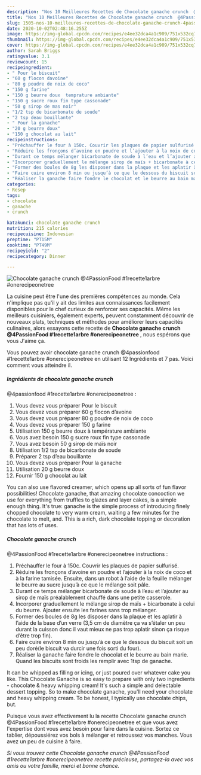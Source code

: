 ```yaml
---
description: "Nos 10 Meilleures Recettes de Chocolate ganache crunch  @4PassionFood  #1recette1arbre  #onerecipeonetree"
title: "Nos 10 Meilleures Recettes de Chocolate ganache crunch  @4PassionFood  #1recette1arbre  #onerecipeonetree"
slug: 1505-nos-10-meilleures-recettes-de-chocolate-ganache-crunch-4passionfood-1recette1arbre-onerecipeonetree
date: 2020-10-02T02:48:16.255Z
image: https://img-global.cpcdn.com/recipes/e4ee32dca4a1c909/751x532cq70/chocolate-ganache-crunch-4passionfood-1recette1arbre-onerecipeonetree-photo-principale-de-la-recette.jpg
thumbnail: https://img-global.cpcdn.com/recipes/e4ee32dca4a1c909/751x532cq70/chocolate-ganache-crunch-4passionfood-1recette1arbre-onerecipeonetree-photo-principale-de-la-recette.jpg
cover: https://img-global.cpcdn.com/recipes/e4ee32dca4a1c909/751x532cq70/chocolate-ganache-crunch-4passionfood-1recette1arbre-onerecipeonetree-photo-principale-de-la-recette.jpg
author: Sarah Briggs
ratingvalue: 3.1
reviewcount: 15
recipeingredient:
- " Pour le biscuit"
- "60 g flocon davoine"
- "80 g poudre de noix de coco"
- "150 g farine"
- "150 g beurre doux  temprature ambiante"
- "150 g sucre roux fin type cassonade"
- "50 g sirop de mas noir"
- "1/2 tsp de bicarbonate de soude"
- "2 tsp deau bouillante"
- " Pour la ganache"
- "20 g beurre doux"
- "150 g chocolat au lait"
recipeinstructions:
- "Préchauffer le four à 150c. Couvrir les plaques de papier sulfurisé."
- "Réduire les fronçons d’avoine en poudre et l’ajouter à la noix de coco et à la farine tamisée. Ensuite, dans un robot à l’aide de la feuille mélanger le beurre au sucre jusqu’à ce que le mélange soit pâle."
- "Durant ce temps mélanger bicarbonate de soude à l’eau et l’ajouter au sirop de maïs préalablement chauffé dans une petite casserole."
- "Incorporer graduellement le mélange sirop de maïs + bicarbonate à celui du beurre. Ajouter ensuite les farines sans trop mélanger."
- "Former des boules de 8g les disposer dans la plaque et les aplatir à l’aide de la base d’un verre (3,5 cm de diamètre ça va s’étaler un peu durant la cuisson donc il vaut mieux ne pas trop aplatir sinon ça risque d’être trop fin)."
- "Faire cuire environ 8 min ou jusqu’à ce que le dessous du biscuit soit un peu doré(le biscuit va durcir une fois sorti du four)."
- "Réaliser la ganache faire fondre le chocolat et le beurre au bain marie. Quand les biscuits sont froids les remplir avec 1tsp de ganache."
categories:
- Resep
tags:
- chocolate
- ganache
- crunch

katakunci: chocolate ganache crunch 
nutrition: 215 calories
recipecuisine: Indonesian
preptime: "PT15M"
cooktime: "PT49M"
recipeyield: "2"
recipecategory: Dinner

---
```



![Chocolate ganache crunch 
@4PassionFood 
#1recette1arbre 
#onerecipeonetree](https://img-global.cpcdn.com/recipes/e4ee32dca4a1c909/751x532cq70/chocolate-ganache-crunch-4passionfood-1recette1arbre-onerecipeonetree-photo-principale-de-la-recette.jpg)

La cuisine peut être l'une des premières compétences au monde. Cela n'implique pas qu'il y ait des limites aux connaissances facilement disponibles pour le chef curieux de renforcer ses capacités. Même les meilleurs cuisiniers, également experts, peuvent constamment découvrir de nouveaux plats, techniques et méthodes pour améliorer leurs capacités culinaires, alors essayons cette recette de <strong> Chocolate ganache crunch 
@4PassionFood 
#1recette1arbre 
#onerecipeonetree </strong>, nous espérons que vous J'aime ça.

<!--inarticleads1-->

Vous pouvez avoir chocolate ganache crunch 
@4passionfood 
#1recette1arbre 
#onerecipeonetree en utilisant 12 Ingrédients et 7 pas. Voici comment vous atteindre il.

##### Ingrédients de chocolate ganache crunch 
@4passionfood 
#1recette1arbre 
#onerecipeonetree :

1. Vous devez vous préparer  Pour le biscuit
1. Vous devez vous préparer 60 g flocon d’avoine
1. Vous devez vous préparer 80 g poudre de noix de coco
1. Vous devez vous préparer 150 g farine
1. Utilisation 150 g beurre doux à température ambiante
1. Vous avez besoin 150 g sucre roux fin type cassonade
1. Vous avez besoin 50 g sirop de maïs noir
1. Utilisation 1/2 tsp de bicarbonate de soude
1. Préparer 2 tsp d’eau bouillante
1. Vous devez vous préparer  Pour la ganache
1. Utilisation 20 g beurre doux
1. Fournir 150 g chocolat au lait


You can also use flavored creamer, which opens up all sorts of fun flavor possibilities! Chocolate ganache, that amazing chocolate concoction we use for everything from truffles to glazes and layer cakes, is a simple enough thing. It&#39;s true: ganache is the simple process of introducing finely chopped chocolate to very warm cream, waiting a few minutes for the chocolate to melt, and. This is a rich, dark chocolate topping or decoration that has lots of uses. 

<!--inarticleads2-->

##### Chocolate ganache crunch 
@4PassionFood 
#1recette1arbre 
#onerecipeonetree instructions :

1. Préchauffer le four à 150c. Couvrir les plaques de papier sulfurisé.
1. Réduire les fronçons d’avoine en poudre et l’ajouter à la noix de coco et à la farine tamisée. Ensuite, dans un robot à l’aide de la feuille mélanger le beurre au sucre jusqu’à ce que le mélange soit pâle.
1. Durant ce temps mélanger bicarbonate de soude à l’eau et l’ajouter au sirop de maïs préalablement chauffé dans une petite casserole.
1. Incorporer graduellement le mélange sirop de maïs + bicarbonate à celui du beurre. Ajouter ensuite les farines sans trop mélanger.
1. Former des boules de 8g les disposer dans la plaque et les aplatir à l’aide de la base d’un verre (3,5 cm de diamètre ça va s’étaler un peu durant la cuisson donc il vaut mieux ne pas trop aplatir sinon ça risque d’être trop fin).
1. Faire cuire environ 8 min ou jusqu’à ce que le dessous du biscuit soit un peu doré(le biscuit va durcir une fois sorti du four).
1. Réaliser la ganache faire fondre le chocolat et le beurre au bain marie. Quand les biscuits sont froids les remplir avec 1tsp de ganache.


It can be whipped as filling or icing, or just poured over whatever cake you like. This Chocolate Ganache is so easy to prepare with only two ingredients - chocolate &amp; heavy whipping cream! It&#39;s such a simple and delectable dessert topping. So to make chocolate ganache, you&#39;ll need your chocolate and heavy whipping cream. To be honest, I typically use chocolate chips, but. 

<!--inarticleads1-->

<p>
Puisque vous avez effectivement lu la recette Chocolate ganache crunch 
@4PassionFood 
#1recette1arbre 
#onerecipeonetree et que vous avez l'expertise dont vous avez besoin pour faire dans la cuisine. Sortez ce tablier, dépoussiérez vos bols à mélanger et retroussez vos manches. Vous avez un peu de cuisine à faire.
</p>

<p>
<i>Si vous trouvez cette Chocolate ganache crunch 
@4PassionFood 
#1recette1arbre 
#onerecipeonetree recette précieuse, partagez-la avec vos amis ou votre famille, merci et bonne chance.</i>
</p>
